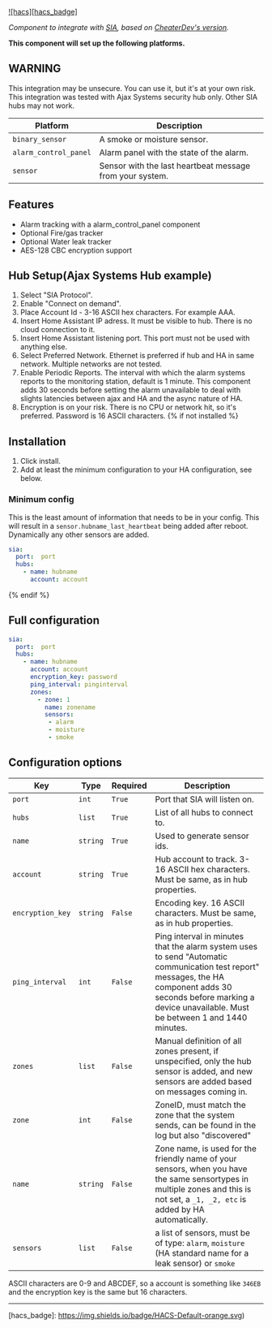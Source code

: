 [![hacs][hacs_badge]](hacs)

_Component to integrate with [SIA][sia], based on [CheaterDev's version][ch_sia]._

**This component will set up the following platforms.**

## WARNING
This integration may be unsecure. You can use it, but it's at your own risk.
This integration was tested with Ajax Systems security hub only. Other SIA hubs may not work.

Platform | Description
-- | --
`binary_sensor` | A smoke or moisture sensor.
`alarm_control_panel` | Alarm panel with the state of the alarm.
`sensor` | Sensor with the last heartbeat message from your system.

## Features
- Alarm tracking with a alarm_control_panel component
- Optional Fire/gas tracker
- Optional Water leak tracker
- AES-128 CBC encryption support

## Hub Setup(Ajax Systems Hub example)

1. Select "SIA Protocol". 
2. Enable "Connect on demand". 
3. Place Account Id - 3-16 ASCII hex characters. For example AAA.
4. Insert Home Assistant IP adress. It must be visible to hub. There is no cloud connection to it.
5. Insert Home Assistant listening port. This port must not be used with anything else.
6. Select Preferred Network. Ethernet is preferred if hub and HA in same network. Multiple networks are not tested.
7. Enable Periodic Reports. The interval with which the alarm systems reports to the monitoring station, default is 1 minute. This component adds 30 seconds before setting the alarm unavailable to deal with slights latencies between ajax and HA and the async nature of HA.
8. Encryption is on your risk. There is no CPU or network hit, so it's preferred. Password is 16 ASCII characters.
{% if not installed %}
## Installation

1. Click install.
1. Add at least the minimum configuration to your HA configuration, see below.

### Minimum config
This is the least amount of information that needs to be in your config. This will result in a `sensor.hubname_last_heartbeat` being added after reboot. Dynamically any other sensors are added.

```yaml
sia:
  port:  port
  hubs:
    - name: hubname
      account: account
```

{% endif %}
## Full configuration

```yaml
sia:
  port:  port
  hubs:
    - name: hubname
      account: account
      encryption_key: password
      ping_interval: pinginterval
      zones:
        - zone: 1
          name: zonename
          sensors:
           - alarm
           - moisture
           - smoke
```

## Configuration options

Key | Type | Required | Description
-- | -- | -- | --
`port` | `int` | `True` | Port that SIA will listen on.
`hubs` | `list` | `True` | List of all hubs to connect to.
`name` | `string` | `True` | Used to generate sensor ids.
`account` | `string` | `True` |  Hub account to track. 3-16 ASCII hex characters. Must be same, as in hub properties.
`encryption_key` | `string` | `False` | Encoding key. 16 ASCII characters. Must be same, as in hub properties.
`ping_interval` | `int` | `False` | Ping interval in minutes that the alarm system uses to send "Automatic communication test report" messages, the HA component adds 30 seconds before marking a device unavailable. Must be between 1 and 1440 minutes.
`zones` | `list` | `False` | Manual definition of all zones present, if unspecified, only the hub sensor is added, and new sensors are added based on messages coming in.
`zone` | `int` | `False` | ZoneID, must match the zone that the system sends, can be found in the log but also "discovered"
`name` | `string` | `False` | Zone name, is used for the friendly name of your sensors, when you have the same sensortypes in multiple zones and this is not set, a `_1, _2, etc` is added by HA automatically.
`sensors` | `list` | `False` | a list of sensors, must be of type: `alarm`, `moisture` (HA standard name for a leak sensor) or `smoke`

ASCII characters are 0-9 and ABCDEF, so a account is something like `346EB` and the encryption key is the same but 16 characters.
***

[sia]: https://github.com/eavanvalkenburg/sia-ha
[ch_sia]: https://github.com/Cheaterdev/sia-ha
[hacs]: https://github.com/custom-components/hacs
[hacs_badge]: https://img.shields.io/badge/HACS-Default-orange.svg)